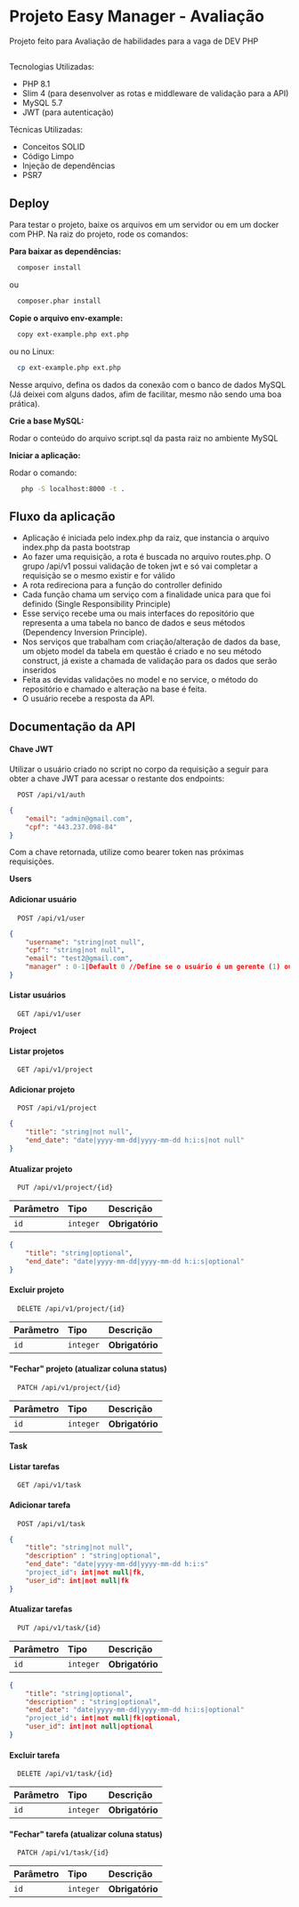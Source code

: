 
# Projeto Easy Manager - Avaliação

Projeto feito para Avaliação de habilidades para a vaga de DEV PHP
##

Tecnologias Utilizadas:

- PHP 8.1
- Slim 4 (para desenvolver as rotas e middleware de validação para a API)
- MySQL 5.7
- JWT (para autenticação)

Técnicas Utilizadas:

- Conceitos SOLID
- Código Limpo
- Injeção de dependências
- PSR7

## Deploy

Para testar o projeto, baixe os arquivos em um servidor ou em um docker com PHP. Na raiz do projeto, rode os comandos:

**Para baixar as dependências:**

```bash
  composer install
```
ou
```bash
  composer.phar install
```

**Copie o arquivo env-example:**

```bash
  copy ext-example.php ext.php
```

ou no Linux:

```bash
  cp ext-example.php ext.php
```

Nesse arquivo, defina os dados da conexão com o banco de dados MySQL (Já deixei com alguns dados, afim de facilitar, mesmo não sendo uma boa prática).

**Crie a base MySQL:**

Rodar o conteúdo do arquivo script.sql da pasta raiz no ambiente MySQL

**Iniciar a aplicação:**

Rodar o comando:

```bash
   php -S localhost:8000 -t .
```

## Fluxo da aplicação

- Aplicação é iniciada pelo index.php da raiz, que instancia o arquivo index.php da pasta bootstrap
- Ao fazer uma requisição, a rota é buscada no arquivo routes.php. O grupo /api/v1 possui validação de token jwt e só vai completar a requisição se o mesmo existir e for válido
- A rota redireciona para a função do controller definido
- Cada função chama um serviço com a finalidade unica para que foi definido (Single Responsibility Principle)
- Esse serviço recebe uma ou mais interfaces do repositório que representa a uma tabela no banco de dados e seus métodos (Dependency Inversion Principle).
- Nos serviços que trabalham com criação/alteração de dados da base, um objeto model da tabela em questão é criado e no seu método construct, já existe a chamada de validação para os dados que serão inseridos
- Feita as devidas validações no model e no service, o método do repositório e chamado e alteração na base é feita.
- O usuário recebe a resposta da API.


## Documentação da API

#### Chave JWT

Utilizar o usuário criado no script no corpo da requisição a seguir para obter a chave JWT para acessar o restante dos endpoints:

```http
  POST /api/v1/auth
```

```json
{
    "email": "admin@gmail.com",
    "cpf": "443.237.098-84"
}
```

Com a chave retornada, utilize como bearer token nas próximas requisições.

**Users**

#### Adicionar usuário

```http
  POST /api/v1/user
```

```json
{
    "username": "string|not null",
    "cpf": "string|not null",
    "email": "test2@gmail.com",
    "manager" : 0-1|Default 0 //Define se o usuário é um gerente (1) ou executor (0)
}
```

#### Listar usuários

```http
  GET /api/v1/user
```

**Project**

#### Listar projetos

```http
  GET /api/v1/project
```

#### Adicionar projeto

```http
  POST /api/v1/project
```

```json
{
    "title": "string|not null",
    "end_date": "date|yyyy-mm-dd|yyyy-mm-dd h:i:s|not null"
}
```

#### Atualizar projeto

```http
  PUT /api/v1/project/{id}
```

| Parâmetro   | Tipo       | Descrição                           |
| :---------- | :--------- | :---------------------------------- |
| `id` | `integer` | **Obrigatório** |

```json
{
    "title": "string|optional",
    "end_date": "date|yyyy-mm-dd|yyyy-mm-dd h:i:s|optional"
}
```

#### Excluir projeto

```http
  DELETE /api/v1/project/{id}
```

| Parâmetro   | Tipo       | Descrição                           |
| :---------- | :--------- | :---------------------------------- |
| `id` | `integer` | **Obrigatório** |


#### "Fechar" projeto (atualizar coluna status)

```http
  PATCH /api/v1/project/{id}
```

| Parâmetro   | Tipo       | Descrição                           |
| :---------- | :--------- | :---------------------------------- |
| `id` | `integer` | **Obrigatório** |

**Task**

#### Listar tarefas

```http
  GET /api/v1/task
```

#### Adicionar tarefa

```http
  POST /api/v1/task
```

```json
{
    "title": "string|not null",
    "description" : "string|optional",
    "end_date": "date|yyyy-mm-dd|yyyy-mm-dd h:i:s"
    "project_id": int|not null|fk,
    "user_id": int|not null|fk
}
```

#### Atualizar tarefas

```http
  PUT /api/v1/task/{id}
```

| Parâmetro   | Tipo       | Descrição                           |
| :---------- | :--------- | :---------------------------------- |
| `id` | `integer` | **Obrigatório** |

```json
{
    "title": "string|optional",
    "description" : "string|optional",
    "end_date": "date|yyyy-mm-dd|yyyy-mm-dd h:i:s|optional"
    "project_id": int|not null|fk|optional,
    "user_id": int|not null|optional
}
```

#### Excluir tarefa

```http
  DELETE /api/v1/task/{id}
```

| Parâmetro   | Tipo       | Descrição                           |
| :---------- | :--------- | :---------------------------------- |
| `id` | `integer` | **Obrigatório** |


#### "Fechar" tarefa (atualizar coluna status)

```http
  PATCH /api/v1/task/{id}
```

| Parâmetro   | Tipo       | Descrição                           |
| :---------- | :--------- | :---------------------------------- |
| `id` | `integer` | **Obrigatório** |
